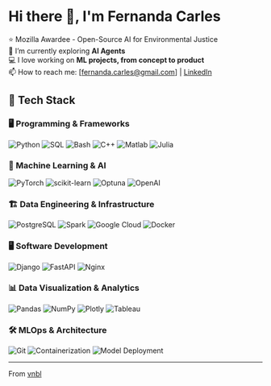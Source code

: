 # Hi there 👋, I'm Fernanda Carles

⭐️ Mozilla Awardee - Open-Source AI for Environmental Justice  
🌱 I’m currently exploring **AI Agents**  
💻 I love working on **ML projects, from concept to product**  
📫 How to reach me: [fernanda.carles@gmail.com] | [LinkedIn]([your-linkedin-url](https://www.linkedin.com/in/fernanda-carles-galeano-a4031989/?locale=en_US))  

## 🚀 Tech Stack
### 🖥️ Programming & Frameworks  
![Python](https://img.shields.io/badge/Python-3776AB?style=for-the-badge&logo=python&logoColor=white)  ![SQL](https://img.shields.io/badge/SQL-4479A1?style=for-the-badge&logo=postgresql&logoColor=white)   ![Bash](https://img.shields.io/badge/Bash-4EAA25?style=for-the-badge&logo=gnu-bash&logoColor=white)  ![C++](https://img.shields.io/badge/C++-00599C?style=for-the-badge&logo=c%2B%2B&logoColor=white)  ![Matlab](https://img.shields.io/badge/Matlab-0076A8?style=for-the-badge&logo=mathworks&logoColor=white)  ![Julia](https://img.shields.io/badge/Julia-9558B2?style=for-the-badge&logo=julia&logoColor=white)  

### 🤖 Machine Learning & AI  
![PyTorch](https://img.shields.io/badge/PyTorch-EE4C2C?style=for-the-badge&logo=pytorch&logoColor=white)  ![scikit-learn](https://img.shields.io/badge/scikit--learn-F7931E?style=for-the-badge&logo=scikitlearn&logoColor=white)  ![Optuna](https://img.shields.io/badge/Optuna-003B57?style=for-the-badge&logo=optuna&logoColor=white)  ![OpenAI](https://img.shields.io/badge/OpenAI-412991?style=for-the-badge&logo=openai&logoColor=white)  

### 🏗️ Data Engineering & Infrastructure  
![PostgreSQL](https://img.shields.io/badge/Postgres-4169E1?style=for-the-badge&logo=postgresql&logoColor=white)  ![Spark](https://img.shields.io/badge/Apache%20Spark-F77F00?style=for-the-badge&logo=apachespark&logoColor=white)  ![Google Cloud](https://img.shields.io/badge/Google%20Cloud-4285F4?style=for-the-badge&logo=googlecloud&logoColor=white)  ![Docker](https://img.shields.io/badge/Docker-2496ED?style=for-the-badge&logo=docker&logoColor=white)  

### 🖥️ Software Development  
![Django](https://img.shields.io/badge/Django-092E20?style=for-the-badge&logo=django&logoColor=white)  ![FastAPI](https://img.shields.io/badge/FastAPI-009688?style=for-the-badge&logo=fastapi&logoColor=white)  ![Nginx](https://img.shields.io/badge/Nginx-009639?style=for-the-badge&logo=nginx&logoColor=white)  

### 📊 Data Visualization & Analytics  
![Pandas](https://img.shields.io/badge/Pandas-150458?style=for-the-badge&logo=pandas&logoColor=white)  ![NumPy](https://img.shields.io/badge/NumPy-013243?style=for-the-badge&logo=numpy&logoColor=white)   ![Plotly](https://img.shields.io/badge/Plotly-3F4F75?style=for-the-badge&logo=plotly&logoColor=white)  ![Tableau](https://img.shields.io/badge/Tableau-E97627?style=for-the-badge&logo=tableau&logoColor=white)  

### 🛠️ MLOps & Architecture  
![Git](https://img.shields.io/badge/Git-F05032?style=for-the-badge&logo=git&logoColor=white)  ![Containerization](https://img.shields.io/badge/Containerization-0DB7ED?style=for-the-badge&logo=docker&logoColor=white)  ![Model Deployment](https://img.shields.io/badge/Model%20Deployment-0052CC?style=for-the-badge&logo=mlops&logoColor=white)  

---

 From [vnbl](https://github.com/vnbl)

